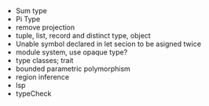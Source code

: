 ## 
* Sum type
* Pi Type
* remove projection
* tuple, list, record and distinct type, object
* Unable symbol declared in let secion to be asigned twice
* module system, use opaque type?
* type classes; trait
* bounded parametric polymorphism
* region inference
* lsp
* typeCheck